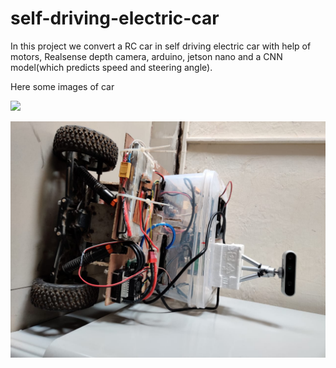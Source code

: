 # self-driving-electric-car
In this project we convert a RC car in self driving electric car with help of motors, Realsense depth camera, arduino, jetson nano and a CNN model(which predicts speed and steering angle).

Here some images of car

![](selfdriving1.jpg)

![](selfdriving2.jpg)
